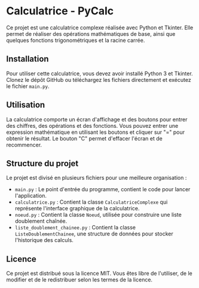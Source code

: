 # Calculatrice - PyCalc

Ce projet est une calculatrice complexe réalisée avec Python et Tkinter. Elle permet de réaliser des opérations mathématiques de base, ainsi que quelques fonctions trigonométriques et la racine carrée.

## Installation

Pour utiliser cette calculatrice, vous devez avoir installé Python 3 et Tkinter. Clonez le dépôt GitHub ou téléchargez les fichiers directement et exécutez le fichier `main.py`.

## Utilisation

La calculatrice comporte un écran d'affichage et des boutons pour entrer des chiffres, des opérations et des fonctions. Vous pouvez entrer une expression mathématique en utilisant les boutons et cliquer sur "=" pour obtenir le résultat. Le bouton "C" permet d'effacer l'écran et de recommencer.

## Structure du projet

Le projet est divisé en plusieurs fichiers pour une meilleure organisation :

- `main.py` : Le point d'entrée du programme, contient le code pour lancer l'application.
- `calculatrice.py` : Contient la classe `CalculatriceComplexe` qui représente l'interface graphique de la calculatrice.
- `noeud.py` : Contient la classe `Noeud`, utilisée pour construire une liste doublement chaînée.
- `liste_doublement_chainee.py` : Contient la classe `ListeDoublementChainee`, une structure de données pour stocker l'historique des calculs.

## Licence

Ce projet est distribué sous la licence MIT. Vous êtes libre de l'utiliser, de le modifier et de le redistribuer selon les termes de la licence.
